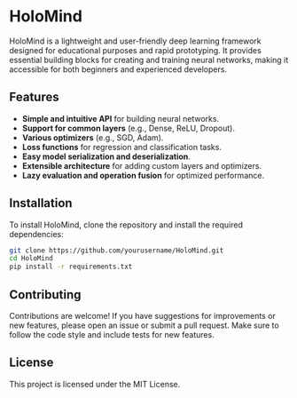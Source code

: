 # HoloMind

HoloMind is a lightweight and user-friendly deep learning framework designed for educational purposes and rapid prototyping. It provides essential building blocks for creating and training neural networks, making it accessible for both beginners and experienced developers.

## Features
- **Simple and intuitive API** for building neural networks.
- **Support for common layers** (e.g., Dense, ReLU, Dropout).
- **Various optimizers** (e.g., SGD, Adam).
- **Loss functions** for regression and classification tasks.
- **Easy model serialization and deserialization**.
- **Extensible architecture** for adding custom layers and optimizers.
- **Lazy evaluation and operation fusion** for optimized performance.

## Installation
To install HoloMind, clone the repository and install the required dependencies:

```bash
git clone https://github.com/yourusername/HoloMind.git
cd HoloMind
pip install -r requirements.txt
```

## Contributing
Contributions are welcome! If you have suggestions for improvements or new features, please open an issue or submit a pull request. Make sure to follow the code style and include tests for new features.

## License
This project is licensed under the MIT License. 
